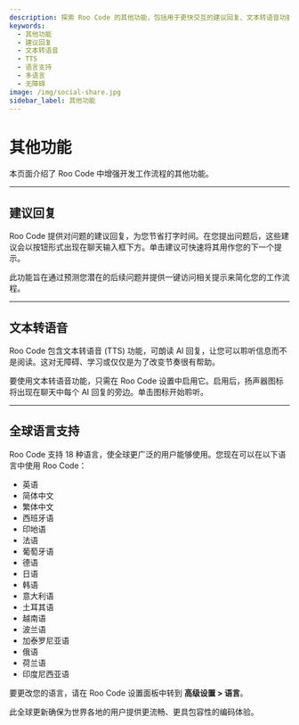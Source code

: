 ```yaml
---
description: 探索 Roo Code 的其他功能，包括用于更快交互的建议回复、文本转语音功能以及对 18 种语言的支持。
keywords:
  - 其他功能
  - 建议回复
  - 文本转语音
  - TTS
  - 语言支持
  - 多语言
  - 无障碍
image: /img/social-share.jpg
sidebar_label: 其他功能
---
```



# 其他功能

本页面介绍了 Roo Code 中增强开发工作流程的其他功能。

---

## 建议回复

Roo Code 提供对问题的建议回复，为您节省打字时间。在您提出问题后，这些建议会以按钮形式出现在聊天输入框下方。单击建议可快速将其用作您的下一个提示。

此功能旨在通过预测您潜在的后续问题并提供一键访问相关提示来简化您的工作流程。

---

## 文本转语音

Roo Code 包含文本转语音 (TTS) 功能，可朗读 AI 回复，让您可以聆听信息而不是阅读。这对无障碍、学习或仅仅是为了改变节奏很有帮助。

要使用文本转语音功能，只需在 Roo Code 设置中启用它。启用后，扬声器图标将出现在聊天中每个 AI 回复的旁边。单击图标开始聆听。

---

## 全球语言支持

Roo Code 支持 18 种语言，使全球更广泛的用户能够使用。您现在可以在以下语言中使用 Roo Code：

- 英语
- 简体中文
- 繁体中文
- 西班牙语
- 印地语
- 法语
- 葡萄牙语
- 德语
- 日语
- 韩语
- 意大利语
- 土耳其语
- 越南语
- 波兰语
- 加泰罗尼亚语
- 俄语
- 荷兰语
- 印度尼西亚语

要更改您的语言，请在 Roo Code 设置面板中转到 **高级设置 > 语言**。

此全球更新确保为世界各地的用户提供更流畅、更具包容性的编码体验。
